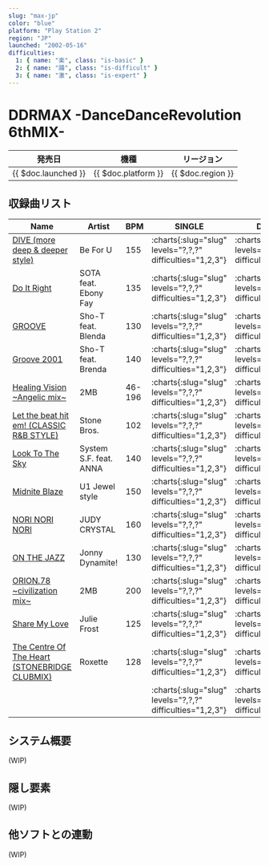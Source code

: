 ```yaml
---
slug: "max-jp"
color: "blue"
platform: "Play Station 2"
region: "JP"
launched: "2002-05-16"
difficulties:
  1: { name: "楽", class: "is-basic" }
  2: { name: "踊", class: "is-difficult" }
  3: { name: "激", class: "is-expert" }
---
```


# DDRMAX -DanceDanceRevolution 6thMIX-

|発売日|機種|リージョン|
|------|----|---------|
|{{ $doc.launched }}|{{ $doc.platform }}|{{ $doc.region }}|

## 収録曲リスト

|Name|Artist|BPM|SINGLE|DOUBLE|
|----|------|---|------|------|
|[DIVE (more deep & deeper style)](/songs/dive-more-deep)|Be For U|155|:charts{:slug="slug" levels="?,?,?" difficulties="1,2,3"}|:charts{:slug="slug" levels="?,?,?" difficulties="1,2,3"}|
|[Do It Right](/songs/do-it-right)|SOTA feat. Ebony Fay|135|:charts{:slug="slug" levels="?,?,?" difficulties="1,2,3"}|:charts{:slug="slug" levels="?,?,?" difficulties="1,2,3"}|
|[GROOVE](/songs/groove)|Sho-T feat. Blenda|130|:charts{:slug="slug" levels="?,?,?" difficulties="1,2,3"}|:charts{:slug="slug" levels="?,?,?" difficulties="1,2,3"}|
|[Groove 2001](/songs/groove-2001)|Sho-T feat. Brenda|140|:charts{:slug="slug" levels="?,?,?" difficulties="1,2,3"}|:charts{:slug="slug" levels="?,?,?" difficulties="1,2,3"}|
|[Healing Vision \~Angelic mix\~](/songs/healing-vision-angelic)|2MB|46-196|:charts{:slug="slug" levels="?,?,?" difficulties="1,2,3"}|:charts{:slug="slug" levels="?,?,?" difficulties="1,2,3"}|
|[Let the beat hit em! (CLASSIC R&B STYLE)](/songs/let-the-beat-hit-em-classic)|Stone Bros.|102|:charts{:slug="slug" levels="?,?,?" difficulties="1,2,3"}|:charts{:slug="slug" levels="?,?,?" difficulties="1,2,3"}|
|[Look To The Sky](/songs/look-to-the-sky)|System S.F. feat. ANNA|140|:charts{:slug="slug" levels="?,?,?" difficulties="1,2,3"}|:charts{:slug="slug" levels="?,?,?" difficulties="1,2,3"}|
|[Midnite Blaze](/songs/midnite-blaze)|U1 Jewel style|150|:charts{:slug="slug" levels="?,?,?" difficulties="1,2,3"}|:charts{:slug="slug" levels="?,?,?" difficulties="1,2,3"}|
|[NORI NORI NORI](/songs/nori-nori-nori)|JUDY CRYSTAL|160|:charts{:slug="slug" levels="?,?,?" difficulties="1,2,3"}|:charts{:slug="slug" levels="?,?,?" difficulties="1,2,3"}|
|[ON THE JAZZ](/songs/on-the-jazz)|Jonny Dynamite!|130|:charts{:slug="slug" levels="?,?,?" difficulties="1,2,3"}|:charts{:slug="slug" levels="?,?,?" difficulties="1,2,3"}|
|[ORION.78 \~civilization mix\~](/songs/orion-78-civilization)|2MB|200|:charts{:slug="slug" levels="?,?,?" difficulties="1,2,3"}|:charts{:slug="slug" levels="?,?,?" difficulties="1,2,3"}|
|[Share My Love](/songs/share-my-love)|Julie Frost|125|:charts{:slug="slug" levels="?,?,?" difficulties="1,2,3"}|:charts{:slug="slug" levels="?,?,?" difficulties="1,2,3"}|
|[The Centre Of The Heart (STONEBRIDGE CLUBMIX)](/songs/the-centre-of-the-heart)|Roxette|128|:charts{:slug="slug" levels="?,?,?" difficulties="1,2,3"}|:charts{:slug="slug" levels="?,?,?" difficulties="1,2,3"}|
|[](/songs/)|||:charts{:slug="slug" levels="?,?,?" difficulties="1,2,3"}|:charts{:slug="slug" levels="?,?,?" difficulties="1,2,3"}|

## システム概要

(WIP)

## 隠し要素

(WIP)

## 他ソフトとの連動

(WIP)
